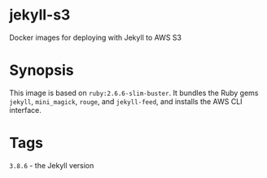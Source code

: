 # jekyll-s3

Docker images for deploying with Jekyll to AWS S3

# Synopsis

This image is based on `ruby:2.6.6-slim-buster`. It bundles the Ruby gems
`jekyll`, `mini_magick`, `rouge`, and `jekyll-feed`, and installs the
AWS CLI interface.

# Tags

`3.8.6` - the Jekyll version
